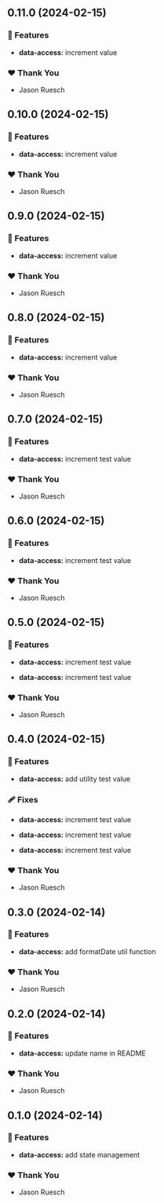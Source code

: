 ## 0.11.0 (2024-02-15)


### 🚀 Features

- **data-access:** increment value


### ❤️  Thank You

- Jason Ruesch

## 0.10.0 (2024-02-15)


### 🚀 Features

- **data-access:** increment value


### ❤️  Thank You

- Jason Ruesch

## 0.9.0 (2024-02-15)


### 🚀 Features

- **data-access:** increment value


### ❤️  Thank You

- Jason Ruesch

## 0.8.0 (2024-02-15)


### 🚀 Features

- **data-access:** increment value


### ❤️  Thank You

- Jason Ruesch

## 0.7.0 (2024-02-15)


### 🚀 Features

- **data-access:** increment test value


### ❤️  Thank You

- Jason Ruesch

## 0.6.0 (2024-02-15)


### 🚀 Features

- **data-access:** increment test value


### ❤️  Thank You

- Jason Ruesch

## 0.5.0 (2024-02-15)


### 🚀 Features

- **data-access:** increment test value

- **data-access:** increment test value


### ❤️  Thank You

- Jason Ruesch

## 0.4.0 (2024-02-15)


### 🚀 Features

- **data-access:** add utility test value


### 🩹 Fixes

- **data-access:** increment test value

- **data-access:** increment test value

- **data-access:** increment test value


### ❤️  Thank You

- Jason Ruesch

## 0.3.0 (2024-02-14)


### 🚀 Features

- **data-access:** add formatDate util function


### ❤️  Thank You

- Jason Ruesch

## 0.2.0 (2024-02-14)


### 🚀 Features

- **data-access:** update name in README


### ❤️  Thank You

- Jason Ruesch

## 0.1.0 (2024-02-14)


### 🚀 Features

- **data-access:** add state management


### ❤️  Thank You

- Jason Ruesch